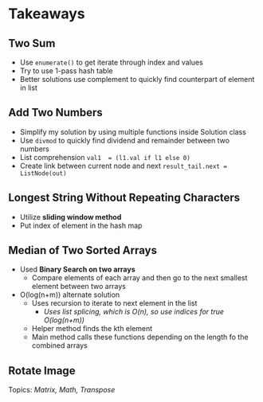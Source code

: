 # Takeaways

## Two Sum
- Use ```enumerate()``` to get iterate through index and values
- Try to use 1-pass hash table
- Better solutions use complement to quickly find counterpart of element in list

## Add Two Numbers
- Simplify my solution by using multiple functions inside Solution class
- Use ```divmod``` to quickly find dividend and remainder between two numbers
- List comprehension ```val1  = (l1.val if l1 else 0)```
- Create link between current node and next ```result_tail.next = ListNode(out)```

## Longest String Without Repeating Characters
- Utilize **sliding window method**
- Put index of element in the hash map

## Median of Two Sorted Arrays
- Used **Binary Search on two arrays**
    - Compare elements of each array and then go to the next smallest element between two arrays
- O(log(n+m)) alternate solution
    - Uses recursion to iterate to next element in the list
        - *Uses list splicing, which is O(n), so use indices for true O(log(n+m))*
    - Helper method finds the kth element
    - Main method calls these functions depending on the length fo the combined arrays

## Rotate Image
Topics: *Matrix, Math, Transpose*
